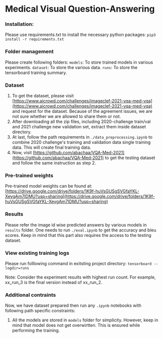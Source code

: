 # Medical Visual Question-Answering

### Installation:
Please use requirements.txt to install the necessary python packages:
`pip3 install -r requirements.txt`

### Folder management
Please create following folders:
`models`: To store trained models in various experiments.
`dataset`: To store the various data.
`runs`: To store the tensorboard training summary.

### Dataset
1. To get the dataset, please visit [https://www.aicrowd.com/challenges/imageclef-2021-vqa-med-vqa](https://www.aicrowd.com/challenges/imageclef-2021-vqa-med-vqa) and request for the dataset. Because of the agreement issues, we are not sure whether we are allowed to share them or not. 
2. After downloading all the zip files, including 2020-challenge train/val and 2021 challenge new validation set, extract them inside dataset directory.
3. At last, follow the path requirements in `./data_preprocessing.ipynb` to combine 2020 challenge's training and validation data single training data. This will create final training data.
4. Now, visit [https://github.com/abachaa/VQA-Med-2021](https://github.com/abachaa/VQA-Med-2021) to get the testing dataset and follow the same instruction as step 2.

### Pre-trained weights
Pre-trained model weights can be found at: [https://drive.google.com/drive/folders/1K9f-huVsGUSgSVGfaYKL-XeygAm7IDMU?usp=sharing](https://drive.google.com/drive/folders/1K9f-huVsGUSgSVGfaYKL-XeygAm7IDMU?usp=sharing)

### Results
Please refer the image id wise predicted answers by various models in `results` folder. One needs to run `./eval.ipynb` to get the accuracy and bleu scores. Keep in mind that this part also requires the access to the testing dataset.

### View existing training logs
Please run folllowing command in exitsting project directory:
`tensorboard --logdir=runs`

Note: Consider the experiment results with highest run count. For example, xx_run_3 is the final version instead of xx_run_2.

### Additional contraints
Now, we have dataset prepared then run any `.ipynb` notebooks with following path specific constraints:
1. All the models are stored in `models` folder for simplicity. However, keep in mind that model does not get overwirtten. This is ensured while performing the training.